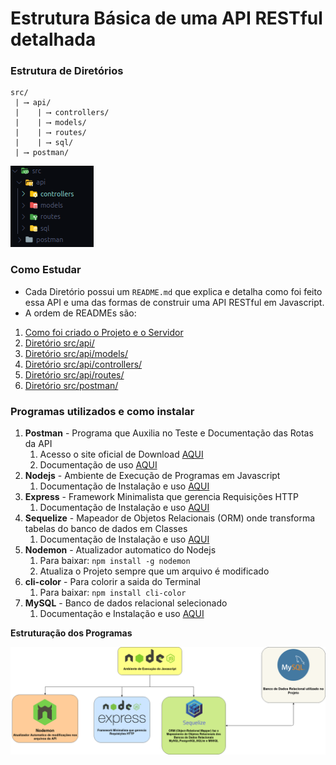 # Estrutura Básica de uma API RESTful detalhada

### Estrutura de Diretórios

```text
src/
 | ⟶ api/
 |    | ⟶ controllers/
 |    | ⟶ models/
 |    | ⟶ routes/
 |    | ⟶ sql/
 | ⟶ postman/
```

<img src="images/folder-review.png">

### Como Estudar

* Cada Diretório possui um `README.md` que explica e detalha como foi feito essa API e uma das formas de construir uma API RESTful em Javascript.
* A ordem de READMEs são:

1. [Como foi criado o Projeto e o Servidor](markdown/initialization.md)
2. [Diretório src/api/](src/api/README.md)
3. [Diretório src/api/models/](src/api/models/README.md)
4. [Diretório src/api/controllers/](src/api/controllers/README.md)
5. [Diretório src/api/routes/](src/api/routes/README.md)
6. [Diretório src/postman/](src/postman/README.md)

### Programas utilizados e como instalar

1. **Postman** - Programa que Auxilia no Teste e Documentação das Rotas da API
   1. Acesso o site oficial de Download [AQUI](https://www.postman.com/downloads/)
   2. Documentação de uso [AQUI](src/postman/README.md)
2. **Nodejs** - Ambiente de Execução de Programas em Javascript
   1. Documentação de Instalação e uso [AQUI](markdown/nodejs.md)
3. **Express** - Framework Minimalista que gerencia Requisições HTTP
   1. Documentação de Instalação e uso [AQUI](markdown/express.md)
4. **Sequelize** - Mapeador de Objetos Relacionais (ORM) onde transforma tabelas do banco de dados em Classes
   1. Documentação de Instalação e uso [AQUI](markdown/sequelize.md)
5. **Nodemon** - Atualizador automatico do Nodejs
   1. Para baixar: `npm install -g nodemon`
   2. Atualiza o Projeto sempre que um arquivo é modificado
6. **cli-color** - Para colorir a saida do Terminal
   1. Para baixar: `npm install cli-color`
7. **MySQL** - Banco de dados relacional selecionado
   1. Documentação e Instalação e uso [AQUI](markdown/mysql.md)


**Estruturação dos Programas**

<img src="images/programs/programas-api-restful.png">

